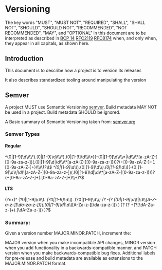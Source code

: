 <!-- SPD-License-Identifer: ${#LICENSE}  -->
<!-- COPYRIGHT 2020 - FREIGHTTRUST AND CLEARING CORPORATION, ALL RIGHTS RESERVED -->

# Versioning

The key words "MUST", "MUST NOT", "REQUIRED", "SHALL", "SHALL NOT", "SHOULD",
"SHOULD NOT", "RECOMMENDED", "NOT RECOMMENDED", "MAY", and "OPTIONAL" in this
document are to be interpreted as described in
[BCP 14](https://tools.ietf.org/html/bcp14)
[RFC2119](https://tools.ietf.org/html/rfc2119)
[RFC8174](https://tools.ietf.org/html/rfc8174) when, and only when, they appear
in all capitals, as shown here.

## Introduction

This document is to describe how a project is to version its releases

It also describes standardized tooling around manipulating the version

## Semver

A project MUST use Semantic Versioning [semver](https://semver.org). Build
metadata MAY NOT be used in a project. Build metadata SHOULD be ignored.

A Basic summary of Semantic Versioning taken from:
[semver.org](https://semver.org)

### Semver Types

#### Regular

^(0|[1-9]\d\\\\\\\\\*).(0|[1-9]\d\\\\\\\\\*).(0|[1-9]\d\\\\\\\\\*)(-(0|[1-9]\d\\\\\\\\\*|\d\\\\\\\\\*[a-zA-Z-][0-9a-za-z-])(.(0|[1-9]\d|\d\\\\\\\\\*[a-zA-Z-][0-9a-za-z-])))?(+[0-9a-zA-Z-]+(.[0-9a-zA-Z-]+)\\\\\\\\\\*)?\\\\\$
^(0|[1-9]\d\\\\*).(0|[1-9]\d\\\\*).(0|[1-9]\d\\\\*)(-(0|[1-9]\d\\\\*|\d\\\\*[a-zA-Z-][0-9a-za-z-])(.(0|[1-9]\d|\d\\\\*[a-zA-Z-][0-9a-za-z-])))?(+[0-9a-zA-Z-]+(.[0-9a-zA-Z-]+)\\\\\*)?\$

#### LTS

(?nx)^ (?0|[1-9]\d\\\\*). (?0|[1-9]\d\\\\*). (?0|[1-9]\d\\\\*) (? -(?
((0|[1-9]\d\\\\*|\d\\\\*[A-Z-a-z-][\da-za-z-]))(.(0|[1-9]\d|\d\\\\*[A-Za-z-][\da-za-z-]))
) )? (? +(?[\dA-Za-z-]+(.[\dA-Za-z-])) )?\$

### Summary:

Given a version number MAJOR.MINOR.PATCH, increment the:

MAJOR version when you make incompatible API changes, MINOR version when you add
functionality in a backwards-compatible manner, and PATCH version when you make
backwards-compatible bug fixes. Additional labels for pre-release and build
metadata are available as extensions to the MAJOR.MINOR.PATCH format.
